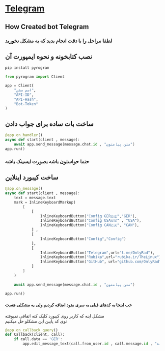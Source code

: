 # <a href="https://github.com/OnlyRad/Telegram">Telegram</a>

## How Created bot Telegram

### لطفا مراحل را با دقت انجام بدید که به مشکل نخورید

## نصب کتابخونه و نحوه ایمپورت آن

```python
pip install pyrogram
```
```python
from pyrogram import Client

app = Client(
    "اسم سشن",
    "API-ID",
    "API-Hash",
    "Bot-Token"
)
```
## ساخت بات ساده برای جواب دادن

```python
@app.on_handler()
async def start(client , message):
    await app.send_message(message.chat.id , "متن پیامتون")
app.run()
```
### حتما حواستون باشه بصورت ایسینک باشه

## ساخت کیبورد اینلاین

```python
@app.on_message()
async def start(client , message):
    text = message.text
    mark = InlineKeyboardMarkup(
        [
            [
                InlineKeyboardButton("Config GER🇩🇪","GER"),
                InlineKeyboardButton("Config USA🇺🇸" , "USA"),
                InlineKeyboardButton("Config CAN🇨🇦", "CAN"),
            ] ,
            [
                InlineKeyboardButton("Config","Config")
            ],
            [
                InlineKeyboardButton("Telegram",url="t.me/OnlyRad"),
                InlineKeyboardButton("Rubika",url="rubika.ir/TheLinux"),
                InlineKeyboardButton("GitHub", url="github.com/OnlyRad")
            ]
        ]
    )
        
    await app.send_message(message.chat.id , "متن پیامتون")
    
app.run()
```
#### خب اینجا به کدهای قبلی یه سری متود اضافه کردیم ولی یه مشکلی هست<br>
مشکل اینه که کاربر روی کیبورد کلیک کنه اتفاقی نمیوفته<br>
توی کد پایین این مشکلو حل میکنیم
```python
@app.on_callback_query()
def Callback(client, call):
    if call.data == 'GER':
        app.edit_message_text(call.from_user.id , call.message.id , "متن پیام نشان دهنده"
```
